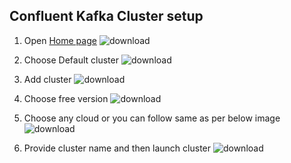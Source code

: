 ## Confluent Kafka Cluster setup

1. Open [Home page](https://confluent.cloud/home)
![download](https://user-images.githubusercontent.com/34875169/169840757-cd9463c2-e2c7-4e6e-a142-0a3c6c988663.png)

2. Choose Default cluster
![download](https://user-images.githubusercontent.com/34875169/169840798-ec8b73a4-7d1b-460b-8ff0-7515cf7412c0.png)

3. Add cluster
![download](https://user-images.githubusercontent.com/34875169/169840830-01cf05a8-0990-4c5e-8bdf-17fed1af1d0b.png)

4. Choose free version
![download](https://user-images.githubusercontent.com/34875169/169840842-95ce0d9a-4138-41a4-b800-f5d77d912417.png)

5. Choose any cloud or you can follow same as per below image
![download](https://user-images.githubusercontent.com/34875169/169840853-581fba6c-0683-47f0-a845-0bc7053ebcc8.png)

6. Provide cluster name and then launch cluster 
![download](https://user-images.githubusercontent.com/34875169/169840870-accc7373-8955-49b7-9470-ebceebe0f24c.png)

